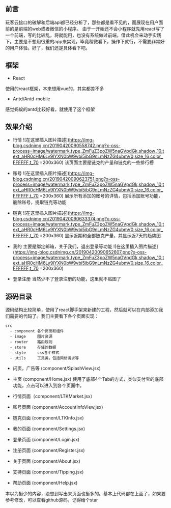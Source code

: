 ## 前言
玩客云接口的破解和后端api都已经分析了，那些都是看不见的，而展现在用户面前的是前端的web或者微信的小程序。
由于一开始还不会小程序就先用react写了一个前端，写的比较乱，将就能用，也没有系统做过前端，借此机会来动手实践下。主要是不想用很重的app来实现，毕竟稍微看下，操作下就行，不需要非常好的用户体验。好了，我们还是具体看下吧。
## 框架
 - React
 
 使用的react框架，本来想用vue的，其实都差不多
 - Antd/Antd-mobile
 
 感觉蚂蚁的antd比较好看，就使用了这个框架

## 效果介绍
 - 行情
![在这里插入图片描述](https://img-blog.csdnimg.cn/20190420090558742.png?x-oss-process=image/watermark,type_ZmFuZ3poZW5naGVpdGk,shadow_10,text_aHR0cHM6Ly9lYXN0bW9vbi5ibG9nLmNzZG4ubmV0,size_16,color_FFFFFF,t_70 =200x360)
该页面主要是链克的产量和链克的一些排行榜

 - 账号
![在这里插入图片描述](https://img-blog.csdnimg.cn/20190420090623751.png?x-oss-process=image/watermark,type_ZmFuZ3poZW5naGVpdGk,shadow_10,text_aHR0cHM6Ly9lYXN0bW9vbi5ibG9nLmNzZG4ubmV0,size_16,color_FFFFFF,t_70 =200x360)
展示所有添加的账号的详情，包括添加账号功能，删除账号，提取链克等功能
 - 链克
 ![在这里插入图片描述](https://img-blog.csdnimg.cn/20190420090633374.png?x-oss-process=image/watermark,type_ZmFuZ3poZW5naGVpdGk,shadow_10,text_aHR0cHM6Ly9lYXN0bW9vbi5ibG9nLmNzZG4ubmV0,size_16,color_FFFFFF,t_70 =200x360)
显示近期和全部链克产量，并显示近7天的趋势图

 - 我的
主要是绑定邮箱，关于我们，退出登录等功能
![在这里插入图片描述](https://img-blog.csdnimg.cn/20190420090652607.png?x-oss-process=image/watermark,type_ZmFuZ3poZW5naGVpdGk,shadow_10,text_aHR0cHM6Ly9lYXN0bW9vbi5ibG9nLmNzZG4ubmV0,size_16,color_FFFFFF,t_70 =200x360)
 - 登录注册
当然少不了登录注册的功能，这里就不贴图了

## 源码目录
源码结构比较简单，使用了react脚手架来新建的工程，然后就可以在内部添加我们需要的代码了。我们主要看下各个页面实现：
```
src
  - component 各个页面和组件
  - image     图片资源
  - router    路由规则
  - store     存储的数据
  - style     css各个样式
  - utils     工具类，包括网络请求等
```
 - 闪页，广告等 (component/SplashView.jsx)
 
 - 主页 (component/Home.jsx)
 使用了底部4个Tab的方式，类似支付宝的底部功能，点击可以进入到各个页面中。
 
 - 行情页面（component/LTKMarket.jsx）

 - 账号页面 (component/AccountInfoView.jsx)
 
 - 链克页面 (component/LTKInfo.jsx) 
 
 - 我的页面 (component/Settings.jsx)
 
 - 登录页面 (component/Login.jsx)
 
 - 注册页面 (component/Register.jsx)
 
 - 关于页面 (component/About.jsx)
 
 - 支持页面 (component/Tipping.jsx)

 - 帮助页面 (component/Help.jsx)

本以为挺少的内容，没想到写出来页面也挺多的。基本上代码都在上面了，如果要参考修改，可以查看github源码，记得给个star
